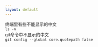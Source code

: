 ```yaml
---
layout: default
---
```

终端里有些不能显示的中文  
`ls -v`  
git命令中不显示的中文  
`git config --global core.quotepath false`
 